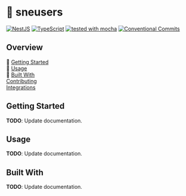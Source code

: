 # :tipping_hand_person: sneusers

[![NestJS](https://badgen.net/badge/-/nestjs?color=e0234e&icon=https://iconape.com/wp-content/files/kr/371166/svg/371166.svg&iconColor=white&label)](https://nestjs.com)
[![TypeScript](https://badgen.net/badge/-/typescript?icon=typescript&label)](https://www.typescriptlang.org)
[![tested with mocha](https://img.shields.io/badge/tested%20with-mocha-brown?color=8d684b)](https://mochajs.org)
[![Conventional Commits](https://img.shields.io/badge/Conventional%20Commits-1.0.0-yellow.svg)](https://conventionalcommits.org)

## Overview

:construction: [Getting Started](#getting-started)  
:construction: [Usage](#usage)  
:construction: [Built With](#built-with)  
[Contributing](CONTRIBUTING.md)  
[Integrations](INTEGRATIONS.md)

## Getting Started

**TODO**: Update documentation.

## Usage

**TODO**: Update documentation.

## Built With

**TODO**: Update documentation.
